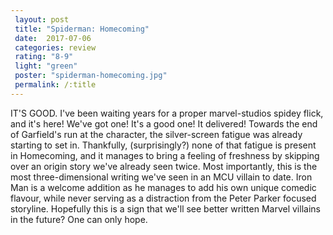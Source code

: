 ```yaml
---
 layout: post
 title: "Spiderman: Homecoming"
 date:  2017-07-06
 categories: review 
 rating: "8-9"
 light: "green"
 poster: "spiderman-homecoming.jpg"
 permalink: /:title
---
```


IT'S GOOD. I've been waiting years for a proper marvel-studios spidey flick, and it's here! We've got one! It's a good one! It delivered! Towards the end of Garfield's run at the character, the silver-screen fatigue was already starting to set in. Thankfully, (surprisingly?) none of that fatigue is present in Homecoming, and it manages to bring a feeling of freshness by skipping over an origin story we've already seen twice. Most importantly, this is the most three-dimensional writing we've seen in an MCU villain to date. Iron Man is a welcome addition as he manages to add his own unique comedic flavour, while never serving as a distraction from the Peter Parker focused storyline. Hopefully this is a sign that we'll see better written Marvel villains in the future? One can only hope.